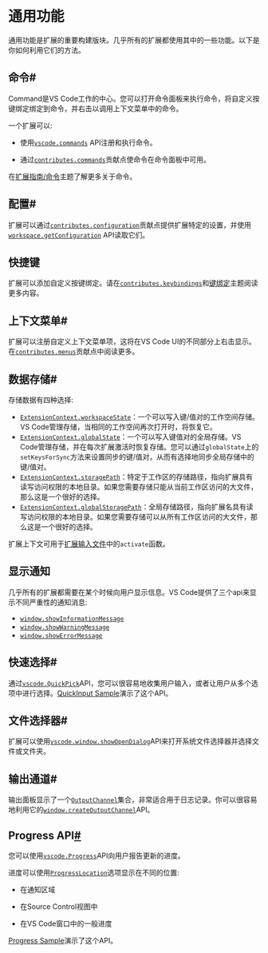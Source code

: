 # 通用功能

通用功能是扩展的重要构建版块。几乎所有的扩展都使用其中的一些功能。以下是你如何利用它们的方法。

## 命令#

Command是VS Code工作的中心。您可以打开命令面板来执行命令，将自定义按键绑定绑定到命令，并右击以调用上下文菜单中的命令。

一个扩展可以:

- 使用[`vscode.commands`](https://code.visualstudio.com/api/references/vscode-api#commands) API注册和执行命令。

- 通过[`contributes.commands`](https://code.visualstudio.com/api/references/contribution-points#contributes.commands)贡献点使命令在命令面板中可用。

在[扩展指南/命令](https://code.visualstudio.com/api/extension-guides/command)主题了解更多关于命令。

## 配置#

扩展可以通过[`contributes.configuration`](https://code.visualstudio.com/api/references/contribution-points#contributes.configuration)贡献点提供扩展特定的设置，并使用[`workspace.getConfiguration`](https://code.visualstudio.com/api/references/vscode-api#workspace.getConfiguration) API读取它们。

## 快捷键

扩展可以添加自定义按键绑定。请在[`contributes.keybindings`](https://code.visualstudio.com/api/references/contribution-points#contributes.keybindings)和[键绑定](https://code.visualstudio.com/docs/getstarted/keybindings)主题阅读更多内容。

## 上下文菜单#

扩展可以注册自定义上下文菜单项，这将在VS Code UI的不同部分上右击显示。在[`contributes.menus`](https://code.visualstudio.com/api/references/contribution-points#contributes.menus)贡献点中阅读更多。

## 数据存储#

存储数据有四种选择:

- [`ExtensionContext.workspaceState`](https://code.visualstudio.com/api/references/vscode-api#ExtensionContext.workspaceState)：一个可以写入键/值对的工作空间存储。VS Code管理存储，当相同的工作空间再次打开时，将恢复它。
- [`ExtensionContext.globalState`](https://code.visualstudio.com/api/references/vscode-api#ExtensionContext.globalState)：一个可以写入键值对的全局存储。VS Code管理存储，并在每次扩展激活时恢复存储。您可以通过`globalState`上的`setKeysForSync`方法来设置同步的键/值对，从而有选择地同步全局存储中的键/值对。
- [`ExtensionContext.storagePath`](https://code.visualstudio.com/api/references/vscode-api#ExtensionContext.storagePath)：特定于工作区的存储路径，指向扩展具有读写访问权限的本地目录。如果您需要存储只能从当前工作区访问的大文件，那么这是一个很好的选择。
- [`ExtensionContext.globalStoragePath`](https://code.visualstudio.com/api/references/vscode-api#ExtensionContext.globalStoragePath)：全局存储路径，指向扩展名具有读写访问权限的本地目录。如果您需要存储可以从所有工作区访问的大文件，那么这是一个很好的选择。

扩展上下文可用于[扩展输入文件](https://code.visualstudio.com/api/get-started/extension-anatomy#extension-entry-file)中的`activate`函数。

## 显示通知

几乎所有的扩展都需要在某个时候向用户显示信息。VS Code提供了三个api来显示不同严重性的通知消息:

* [`window.showInformationMessage`](https://code.visualstudio.com/api/references/vscode-api#window.showInformationMessage)
* [`window.showWarningMessage`](https://code.visualstudio.com/api/references/vscode-api#window.showWarningMessage)
* [`window.showErrorMessage`](https://code.visualstudio.com/api/references/vscode-api#window.showErrorMessage)

## 快速选择#

通过[`vscode.QuickPick`](https://code.visualstudio.com/api/references/vscode-api#QuickPick)API，您可以很容易地收集用户输入，或者让用户从多个选项中进行选择。[QuickInput Sample](https://github.com/microsoft/vscode-extension-samples/tree/master/quickinput-sample)演示了这个API。

## 文件选择器#

扩展可以使用[`vscode.window.showOpenDialog`](https://code.visualstudio.com/api/references/vscode-api#vscode.window.showOpenDialog)API来打开系统文件选择器并选择文件或文件夹。

## 输出通道#

输出面板显示了一个[`OutputChannel`](https://code.visualstudio.com/api/references/vscode-api#OutputChannel)集合，非常适合用于日志记录。你可以很容易地利用它的[`window.createOutputChannel`](https://code.visualstudio.com/api/references/vscode-api#window.createOutputChannel)API。

## Progress API[#](./通用功能.md#progress-api)

您可以使用[`vscode.Progress`](https://code.visualstudio.com/api/references/vscode-api#Progress)API向用户报告更新的进度。

进度可以使用[`ProgressLocation`](https://code.visualstudio.com/api/references/vscode-api#ProgressLocation)选项显示在不同的位置:

- 在通知区域

- 在Source Control视图中

- 在VS Code窗口中的一般进度

[Progress Sample](https://github.com/microsoft/vscode-extension-samples/tree/master/progress-sample)演示了这个API。
